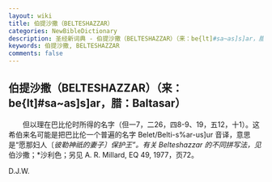 ```yaml
---
layout: wiki
title: 伯提沙撒（BELTESHAZZAR）
categories: NewBibleDictionary
description: 圣经新词典 - 伯提沙撒（BELTESHAZZAR）（来：be{lt]#sa~as]s]ar，腊：Baltasar）
keywords: 伯提沙撒, BELTESHAZZAR
comments: false
---
```


## 伯提沙撒（BELTESHAZZAR）（来：be{lt]#sa~as]s]ar，腊：Baltasar）

　　但以理在巴比伦时所得的名字（但一7，二26，四8-9、19，五12，十1）。这希伯来名可能是把巴比伦一个普遍的名字 Belet/Belti-s%ar-us]ur 音译，意思是“愿那妇人〔*彼勒神祇的妻子〕保护王”。有关 Belteshazzar 的不同拼写法，见*伯沙撒；*沙利色；另见 A. R. Millard, EQ 49, 1977，页72。

D.J.W.






